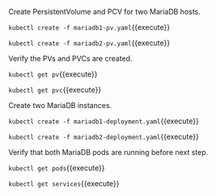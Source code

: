 Create PersistentVolume and PCV for two MariaDB hosts.

`kubectl create -f mariadb1-pv.yaml`{{execute}}

`kubectl create -f mariadb2-pv.yaml`{{execute}}

Verify the PVs and PVCs are created.

`kubectl get pv`{{execute}}

`kubectl get pvc`{{execute}}

Create two MariaDB instances.

`kubectl create -f mariadb1-deployment.yaml`{{execute}}

`kubectl create -f mariadb2-deployment.yaml`{{execute}}

Verify that both MariaDB pods are running before next step.

`kubectl get pods`{{execute}}

`kubectl get services`{{execute}}